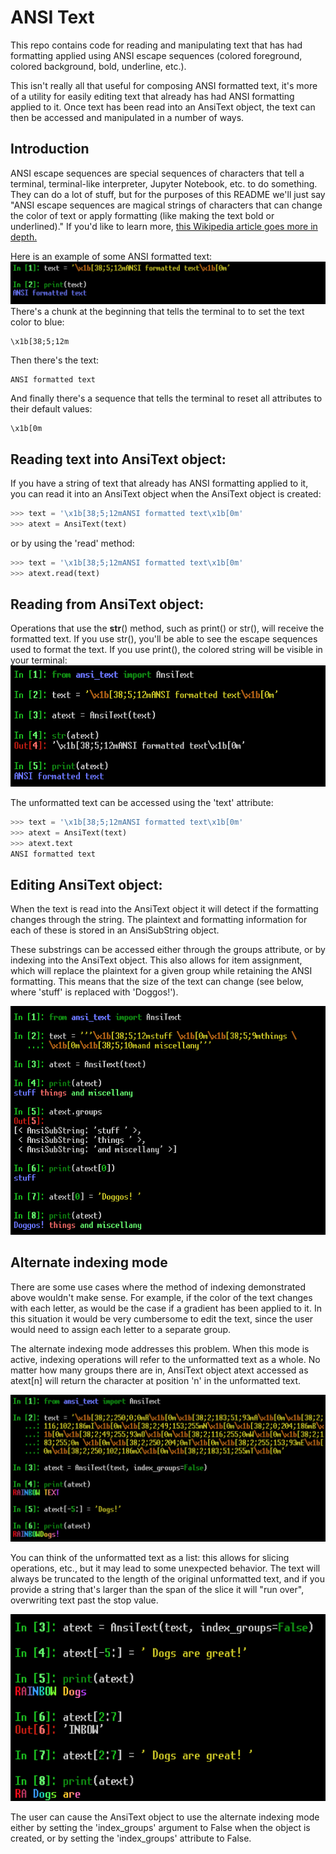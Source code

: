 # ANSI Text
This repo contains code for reading and manipulating text that has had formatting applied using ANSI escape sequences (colored foreground, colored background, bold, underline, etc.).

This isn't really all that useful for composing ANSI formatted text, it's
more of a utility for easily editing text that already has had ANSI
formatting applied to it. Once text has been read into an AnsiText object, the text can then be accessed and manipulated in a number of ways. 

## Introduction
ANSI escape sequences are special sequences of characters that tell a terminal, terminal-like interpreter, Jupyter Notebook, etc. to do something. They can do a lot of stuff, but for the purposes of this README we'll just say "ANSI escape sequences are magical strings of characters that can change the color of text or apply formatting (like making the text bold or underlined)." If you'd like to learn more, [this Wikipedia article goes more in depth.](https://en.wikipedia.org/wiki/ANSI_escape_code)

Here is an example of some ANSI formatted text:
![A raw text string with ANSI escape sequences. It's blue when it's printed](./images/ansi_text.png)
There's a chunk at the beginning that tells the terminal to to set the text color to blue:

    \x1b[38;5;12m

Then there's the text:

    ANSI formatted text

And finally there's a sequence that tells the terminal to reset all attributes to their default values:

    \x1b[0m


## Reading text into AnsiText object:
If you have a string of text that already has ANSI formatting applied to it, you can read it into an AnsiText object when the AnsiText object is created:
```python
>>> text = '\x1b[38;5;12mANSI formatted text\x1b[0m'
>>> atext = AnsiText(text)
```

or by using the 'read' method:
```python
>>> text = '\x1b[38;5;12mANSI formatted text\x1b[0m'
>>> atext.read(text)
```

## Reading from AnsiText object:
Operations that use the __str__() method, such as print() or str(), will receive the formatted text. If you use str(), you'll be able to see the escape sequences used to format the text. If you use print(), the colored string will be visible in your terminal:
![An AnsiText object reading text with ANSI escape sequences](./images/atext_read.png)

The unformatted text can be accessed using the 'text' attribute:
```python
>>> text = '\x1b[38;5;12mANSI formatted text\x1b[0m'
>>> atext = AnsiText(text)
>>> atext.text
ANSI formatted text
```
## Editing AnsiText object:
When the text is read into the AnsiText object it will detect if the formatting changes through the string. The plaintext and formatting information for each of these is stored in an AnsiSubString object. 

These substrings can be accessed either through the groups attribute, or by indexing into the AnsiText object. This also allows for item assignment, which will replace the plaintext for a given group while retaining the ANSI formatting. This means that the size of the text can change (see below, where 'stuff' is replaced with 'Doggos!').

![An AnsiText object demonstrating how to access groups via indexing](./images/atext_groups.png)

## Alternate indexing mode

There are some use cases where the method of indexing demonstrated above wouldn't make sense. For example, if the color of the text changes with each letter, as would be the case if a gradient has been applied to it. In this situation it would be very cumbersome to edit the text, since the user would need to assign each letter to a separate group. 

The alternate indexing mode addresses this problem. When this mode is active, indexing operations will refer to the unformatted text as a whole. No matter how many groups there are in, AnsiText object atext accessed as atext[n] will return the character at position 'n' in the unformatted text. 

![an AnsiText object using the alternate indexing mode to edit some rainbow text](./images/atext_alt_indexing.png)

You can think of the unformatted text as a list: this allows for slicing operations, etc., but it may lead to some unexpected behavior. The text will always be truncated to the length of the original unformatted text, and if you provide a string that's larger than the span of the slice it will "run over", overwriting text past the stop value.

![an AnsiText object demonstrating some caveats in the alternate index mode](./images/alt_indexing_caveats.png)

The user can cause the AnsiText object to use the alternate indexing mode either by setting the 'index_groups' argument to False when the object is created, or by setting the 'index_groups' attribute to False. 